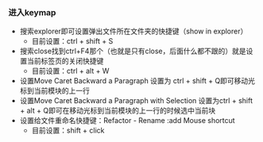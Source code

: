 ### 进入keymap
- 搜索explorer即可设置弹出文件所在文件夹的快捷键（show in explorer）
    - 目前设置：ctrl + shift + S 
- 搜索close找到ctrl+F4那个（也就是只有close，后面什么都不跟的）就是设置当前标签页的关闭快捷键
    - 目前设置：ctrl + alt + W 
- 设置Move Caret Backward a Paragraph 设置为 ctrl + shift + Q即可移动光标到当前模块的上一行
- 设置Move Caret Backward a Paragraph with Selection 设置为ctrl + shift + alt + Q即可在移动光标到当前模块的上一行的时候选中当前块
- 设置给文件重命名快捷键：Refactor - Rename :add Mouse shortcut  
    - 目前设置：shift + click 
